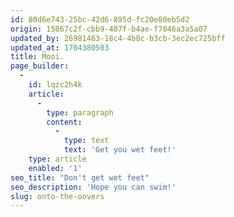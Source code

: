 ```yaml
---
id: 80d6e743-25bc-42d6-895d-fc20e80eb5d2
origin: 15867c2f-cbb9-407f-b4ae-f7046a3a5a07
updated_by: 26981463-18c4-4b8c-b3cb-3ec2ec725bff
updated_at: 1704380503
title: Mooi.
page_builder:
  -
    id: lqzc2h4k
    article:
      -
        type: paragraph
        content:
          -
            type: text
            text: 'Get you wet feet!'
    type: article
    enabled: '1'
seo_title: "Don't get wet feet"
seo_description: 'Hope you can swim!'
slug: onto-the-oovers
---
```

